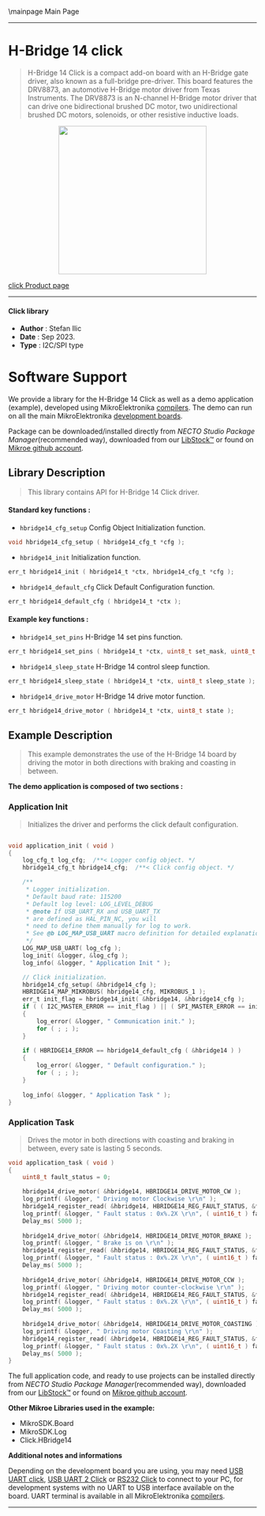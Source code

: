 \mainpage Main Page

---
# H-Bridge 14 click

> H-Bridge 14 Click is a compact add-on board with an H-Bridge gate driver, also known as a full-bridge pre-driver. This board features the DRV8873, an automotive H-Bridge motor driver from Texas Instruments. The DRV8873 is an N-channel H-Bridge motor driver that can drive one bidirectional brushed DC motor, two unidirectional brushed DC motors, solenoids, or other resistive inductive loads.

<p align="center">
  <img src="https://download.mikroe.com/images/click_for_ide/hbridge14_click.png" height=300px>
</p>

[click Product page](https://www.mikroe.com/h-bridge-14-click)

---


#### Click library

- **Author**        : Stefan Ilic
- **Date**          : Sep 2023.
- **Type**          : I2C/SPI type


# Software Support

We provide a library for the H-Bridge 14 Click
as well as a demo application (example), developed using MikroElektronika
[compilers](https://www.mikroe.com/necto-studio).
The demo can run on all the main MikroElektronika [development boards](https://www.mikroe.com/development-boards).

Package can be downloaded/installed directly from *NECTO Studio Package Manager*(recommended way), downloaded from our [LibStock&trade;](https://libstock.mikroe.com) or found on [Mikroe github account](https://github.com/MikroElektronika/mikrosdk_click_v2/tree/master/clicks).

## Library Description

> This library contains API for H-Bridge 14 Click driver.

#### Standard key functions :

- `hbridge14_cfg_setup` Config Object Initialization function.
```c
void hbridge14_cfg_setup ( hbridge14_cfg_t *cfg );
```

- `hbridge14_init` Initialization function.
```c
err_t hbridge14_init ( hbridge14_t *ctx, hbridge14_cfg_t *cfg );
```

- `hbridge14_default_cfg` Click Default Configuration function.
```c
err_t hbridge14_default_cfg ( hbridge14_t *ctx );
```

#### Example key functions :

- `hbridge14_set_pins` H-Bridge 14 set pins function.
```c
err_t hbridge14_set_pins ( hbridge14_t *ctx, uint8_t set_mask, uint8_t clr_mask );
```

- `hbridge14_sleep_state` H-Bridge 14 control sleep function.
```c
err_t hbridge14_sleep_state ( hbridge14_t *ctx, uint8_t sleep_state );
```

- `hbridge14_drive_motor` H-Bridge 14 drive motor function.
```c
err_t hbridge14_drive_motor ( hbridge14_t *ctx, uint8_t state );
```

## Example Description

> This example demonstrates the use of the H-Bridge 14 board by driving the 
  motor in both directions with braking and coasting in between.

**The demo application is composed of two sections :**

### Application Init

> Initializes the driver and performs the click default configuration.

```c

void application_init ( void )
{
    log_cfg_t log_cfg;  /**< Logger config object. */
    hbridge14_cfg_t hbridge14_cfg;  /**< Click config object. */

    /** 
     * Logger initialization.
     * Default baud rate: 115200
     * Default log level: LOG_LEVEL_DEBUG
     * @note If USB_UART_RX and USB_UART_TX 
     * are defined as HAL_PIN_NC, you will 
     * need to define them manually for log to work. 
     * See @b LOG_MAP_USB_UART macro definition for detailed explanation.
     */
    LOG_MAP_USB_UART( log_cfg );
    log_init( &logger, &log_cfg );
    log_info( &logger, " Application Init " );

    // Click initialization.
    hbridge14_cfg_setup( &hbridge14_cfg );
    HBRIDGE14_MAP_MIKROBUS( hbridge14_cfg, MIKROBUS_1 );
    err_t init_flag = hbridge14_init( &hbridge14, &hbridge14_cfg );
    if ( ( I2C_MASTER_ERROR == init_flag ) || ( SPI_MASTER_ERROR == init_flag ) )
    {
        log_error( &logger, " Communication init." );
        for ( ; ; );
    }
    
    if ( HBRIDGE14_ERROR == hbridge14_default_cfg ( &hbridge14 ) )
    {
        log_error( &logger, " Default configuration." );
        for ( ; ; );
    }
    
    log_info( &logger, " Application Task " );
}

```

### Application Task

> Drives the motor in both directions with coasting and braking in between, every sate is lasting 5 seconds.

```c
void application_task ( void )
{
    uint8_t fault_status = 0;

    hbridge14_drive_motor( &hbridge14, HBRIDGE14_DRIVE_MOTOR_CW );
    log_printf( &logger, " Driving motor Clockwise \r\n" );
    hbridge14_register_read( &hbridge14, HBRIDGE14_REG_FAULT_STATUS, &fault_status );
    log_printf( &logger, " Fault status : 0x%.2X \r\n", ( uint16_t ) fault_status );
    Delay_ms( 5000 );
    
    hbridge14_drive_motor( &hbridge14, HBRIDGE14_DRIVE_MOTOR_BRAKE );
    log_printf( &logger, " Brake is on \r\n" );
    hbridge14_register_read( &hbridge14, HBRIDGE14_REG_FAULT_STATUS, &fault_status );
    log_printf( &logger, " Fault status : 0x%.2X \r\n", ( uint16_t ) fault_status );
    Delay_ms( 5000 );
    
    hbridge14_drive_motor( &hbridge14, HBRIDGE14_DRIVE_MOTOR_CCW );
    log_printf( &logger, " Driving motor counter-clockwise \r\n" );
    hbridge14_register_read( &hbridge14, HBRIDGE14_REG_FAULT_STATUS, &fault_status );
    log_printf( &logger, " Fault status : 0x%.2X \r\n", ( uint16_t ) fault_status );
    Delay_ms( 5000 );
    
    hbridge14_drive_motor( &hbridge14, HBRIDGE14_DRIVE_MOTOR_COASTING );
    log_printf( &logger, " Driving motor Coasting \r\n" );
    hbridge14_register_read( &hbridge14, HBRIDGE14_REG_FAULT_STATUS, &fault_status );
    log_printf( &logger, " Fault status : 0x%.2X \r\n", ( uint16_t ) fault_status );
    Delay_ms( 5000 );
}
```


The full application code, and ready to use projects can be installed directly from *NECTO Studio Package Manager*(recommended way), downloaded from our [LibStock&trade;](https://libstock.mikroe.com) or found on [Mikroe github account](https://github.com/MikroElektronika/mikrosdk_click_v2/tree/master/clicks).

**Other Mikroe Libraries used in the example:**

- MikroSDK.Board
- MikroSDK.Log
- Click.HBridge14

**Additional notes and informations**

Depending on the development board you are using, you may need
[USB UART click](https://www.mikroe.com/usb-uart-click),
[USB UART 2 Click](https://www.mikroe.com/usb-uart-2-click) or
[RS232 Click](https://www.mikroe.com/rs232-click) to connect to your PC, for
development systems with no UART to USB interface available on the board. UART
terminal is available in all MikroElektronika
[compilers](https://shop.mikroe.com/compilers).

---
